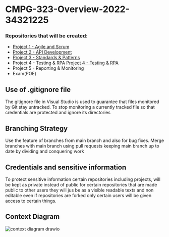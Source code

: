 
# CMPG-323-Overview-2022-34321225

### Repositories that will be created:
- <a href ="https://github.com/Sydney1v1/CMPG-323-Overview-2022-34321225/" target  = "_blank">Project 1 - Agile and Scrum</a>
- <A href ="https://github.com/Sydney1v1/CMPG-323-PROJECT-2-34321225" target = "_blank">Project 2 - API Development</a>
- <A href ="https://github.com/Sydney1v1/CMPG-323-PROJECT-3-34321225-2022" target = "_blank"> Project 3 - Standards & Patterns</a>
- Project 4 - Testing & RPA
<a href = "https://github.com/Sydney1v1/CMPG-323-Project-4-34321225" target = "_blank">Project 4 - Testing & RPA</a>
- Project 5 - Reporting & Monitoring
- Exam(POE)


## Use of .gitignore file
The gitignore file in Visual Studio is used to guarantee that files monitored by Git stay untracked. To stop monitoring a currently tracked file so that credentials are protected and ignore its directories 

## Branching Strategy
Use the feature of branches from main branch and also for bug fixes.
Merge branches with main branch using pull requests keeping main branch up to date by dividing and conquering work

## Credentials and sensitive information 
To protect sensitive information certain repositories including projects, will be kept as private instead of public 
for certain repositories that are made public to other users they will jus be as a visible readable texts and non editable even if repositories are forked only certain users will be given access to certain things.

## Context Diagram

![context diagram drawio](https://user-images.githubusercontent.com/102759136/185151136-5844ce6d-dbe1-4ba9-80e0-429ec568d7b9.png)
